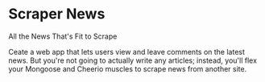 # Scraper News

All the News That's Fit to Scrape

Ceate a web app that lets users view and leave comments on the latest news. But you're not going to actually write any articles; instead, you'll flex your Mongoose and Cheerio muscles to scrape news from another site.
